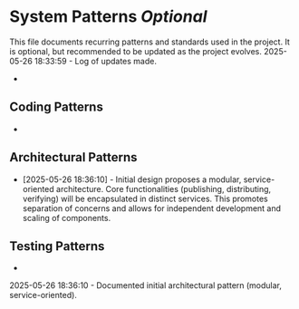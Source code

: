 # System Patterns *Optional*

This file documents recurring patterns and standards used in the project.
It is optional, but recommended to be updated as the project evolves.
2025-05-26 18:33:59 - Log of updates made.

*

## Coding Patterns

*   

## Architectural Patterns

*   [2025-05-26 18:36:10] - Initial design proposes a modular, service-oriented architecture. Core functionalities (publishing, distributing, verifying) will be encapsulated in distinct services. This promotes separation of concerns and allows for independent development and scaling of components.

## Testing Patterns

*
2025-05-26 18:36:10 - Documented initial architectural pattern (modular, service-oriented).